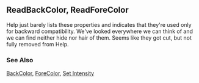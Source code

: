 ## ReadBackColor, ReadForeColor

Help just barely lists these properties and indicates that they're used only for backward compatibility. We've looked everywhere we can think of and we can find neither hide nor hair of them. Seems like they got cut, but not fully removed from Help.

### See Also

[BackColor](s4g335.md), [ForeColor](s4g335.md), [Set Intensity](s4g128.md)